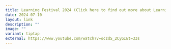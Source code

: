 ```yaml
---
title: Learning Festival 2024 (Click here to find out more about Learning Festival)
date: 2024-07-10
layout: link
description: ""
image: ""
variant: tiptap
external: https://www.youtube.com/watch?v=oczdS_2CyGI&t=33s
---
```

